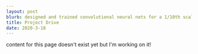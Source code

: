 ```yaml
---
layout: post
blurb: designed and trained convolutional neural nets for a 1/10th scale autonomous driving car competition
title: Project Drive
date: 2020-3-18
---
```


content for this page doesn't exist yet but I'm working on it!
